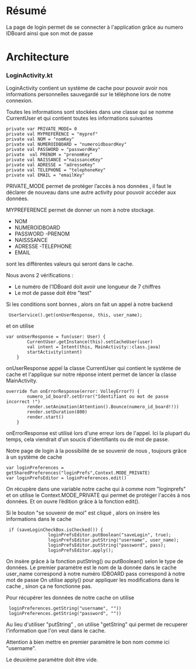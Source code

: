 <h1>Résumé</h1>
La page de login permet de se connecter à l'application grâce au numero IDBoard ainsi que son mot de passe

<h1>Architecture</h1>
<h3><a name="messageAdapter">LoginActivity.kt</a></h3>

LoginActivity contient un système de cache pour pouvoir avoir nos informations personnelles sauvegardé sur le téléphone lors de notre connexion.

Toutes les informations sont stockées dans une classe qui se nomme CurrentUser et qui contient toutes les informations suivantes
```
private var PRIVATE_MODE= 0
private val MYPREFERENCE = "mypref"
private val NOM = "nomKey"
private val NUMEROIDBOARD = "numeroidboardKey"
private val PASSWORD = "passwordKey"
private  val PRENOM = "prenomKey"
private val NAISSANCE ="naissanceKey"
private val ADRESSE = "adresseKey"
private val TELEPHONE = "telephoneKey"
private val EMAIL = "emailKey"
```
PRIVATE_MODE permet de protéger l’accès à nos données , il faut le déclarer de nouveau dans une autre activity pour pouvoir accéder aux données.

MYPREFERENCE permet de donner un nom à notre stockage.

- NOM
- NUMEROIDBOARD 
- PASSWORD
 -PRENOM
- NAISSSANCE
- ADRESSE
 -TELEPHONE
- EMAIL 

sont les différentes valeurs qui seront dans le cache.

Nous avons 2 vérifications :
- Le numéro de l'IDBoard doit avoir une longueur de 7 chiffres
- Le mot de passe doit être "test"

Si les conditions sont bonnes , alors on fait un appel à notre backend
 
```
 UserService().get(onUserResponse, this, user_name);
```

et on utilise 
```
var onUserResponse = fun(user: User) {
        CurrentUser.getInstance(this).setCacheUser(user)
        val intent = Intent(this, MainActivity::class.java)
        startActivity(intent)
    }
```

onUserResponse appel la classe CurrentUser qui contient le système de cache et l'applique sur notre réponse
intent permet de lancer la classe MainActivity.

```
override fun onErrorResponse(error: VolleyError?) {
        numero_id_board?.setError("Identifiant ou mot de passe incorrect !")
        render.setAnimation(Attention().Bounce(numero_id_board!!))
        render.setDuration(800)
        render.start()
    }
```

onErrorResponse est utilisé lors d'une erreur lors de l'appel. Ici la plupart du temps, cela viendrait d'un soucis d'identifiants ou de mot de passe.

Notre page de login à la possibilité de se souvenir de nous , toujours grâce à un système de cache

```
var loginPreferences = getSharedPreferences("loginPrefs",Context.MODE_PRIVATE)
var loginPrefsEditor = loginPreferences.edit()
```
On récupère dans une variable notre cache qui à comme nom "loginprefs" et on utilise le Context.MODE_PRIVATE qui permet de protéger l'accès à nos données.
Et on ouvre l’édition grâce à la fonction edit().

Si le bouton "se souvenir de moi" est cliqué , alors on insère les informations dans le cache
```
 if (saveLoginCheckBox.isChecked()) {
                loginPrefsEditor.putBoolean("saveLogin", true);
                loginPrefsEditor.putString("username", user_name);
                loginPrefsEditor.putString("password", pass);
                loginPrefsEditor.apply();
```
On insère grâce à la fonction putString() ou putBoolean() selon le type de données.
Le premier paramètre est le nom de la donnée dans le cache
user_name correspond à notre numéro IDBOARD
pass correspond à notre mot de passe
On utilise apply() pour appliquer les modifications dans le cache , sinon ça ne fonctionne pas.

Pour récupérer les données de notre cache on utilise
```
 loginPreferences.getString("username", ""))
 loginPreferences.getString("password", ""))
```
Au lieu d'utiliser "putString" , on utilise "getString" qui permet de recuperer l'information que l'on veut dans le cache.

Attention à bien mettre en premier paramètre le bon nom comme ici "username".

Le deuxième paramètre doit être vide.
